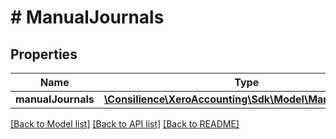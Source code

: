 # # ManualJournals

## Properties

Name | Type | Description | Notes
------------ | ------------- | ------------- | -------------
**manualJournals** | [**\Consilience\XeroAccounting\Sdk\Model\ManualJournal[]**](ManualJournal.md) |  | [optional] 

[[Back to Model list]](../../README.md#documentation-for-models) [[Back to API list]](../../README.md#documentation-for-api-endpoints) [[Back to README]](../../README.md)


